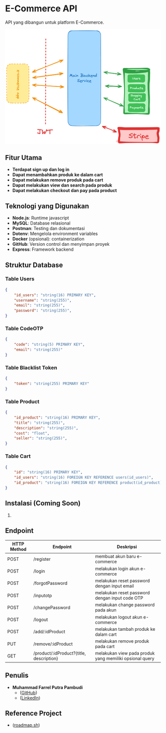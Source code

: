 # E-Commerce API
API yang dibangun untuk platform E-Commerce.

![Architecture E-Commerce API][architecture]

## Fitur Utama
- **Terdapat sign up dan log in**
- **Dapat menambahkan produk ke dalam cart**
- **Dapat melakukan remove produk pada cart**
- **Dapat melakukan view dan search pada produk**
- **Dapat melakukan checkout dan pay pada product**

## Teknologi yang Digunakan
- **Node.js**: Runtime javascript
- **MySQL**: Database relasional
- **Postman**: Testing dan dokumentasi
- **Dotenv**: Mengelola environment variables
- **Docker** (opsional): containerization 
- **GitHub**: Version control dan menyimpan proyek
- **Express**: Framework backend

## Struktur Database
### Table Users
```json
{
    "id_users": "string(16) PRIMARY KEY",
    "username": "string(255)",
    "email": "string(255)",
    "password": "string(255)",
}
```

### Table CodeOTP
```json
{
    "code": "string(5) PRIMARY KEY",
    "email": "string(255)"
}
```

### Table Blacklist Token
```json
{
    "token": "string(255) PRIMARY KEY"
}
```

### Table Product
```json
{
    "id_product": "string(16) PRIMARY KEY",
    "title": "string(255)",
    "description": "string(255)",
    "cost": "float",
    "seller": "string(255)",
}
```

### Table Cart
```json
{
    "id": "string(16) PRIMARY KEY",
    "id_users": "string(16) FOREIGN KEY REFERENCE users(id_users)",
    "id_product": "string(16) FOREIGN KEY REFERENCE product(id_product)"
}
```

## Instalasi (Coming Soon)
1. 

## Endpoint
| HTTP Method | Endpoint                                    | Deskripsi                                                          |
|-------------|---------------------------------------------|--------------------------------------------------------------------|
| POST        | /register                                   | membuat akun baru e-commerce                                       |
| POST        | /login                                      | melakukan login akun e-commerce                                    |
| POST        | /forgotPassword                             | melakukan reset password dengan input email                        |
| POST        | /inputotp                                   | melakukan reset password dengan input code OTP                     |
| POST        | /changePassword                             | melakukan change password pada akun                                |
| POST        | /logout                                     | melakukan logout akun e-commerce                                   |
| POST        | /add/:idProduct                             | melakukan tambah produk ke dalam cart                              |
| PUT         | /remove/:idProduct                          | melakukan remove produk pada cart                                  |
| GET         | /product/:idProduct?{title, description}    | melakukan view pada produk yang memiliki opsional query            |

## Penulis
- **Muhammad Farrel Putra Pambudi**
    - ([GitHub](https://github.com/MuhammadFarrel4148))
    - ([LinkedIn](https://www.linkedin.com/in/farrelputrapambudi))

## Reference Project
- ([roadmap.sh](https://roadmap.sh/projects/ecommerce-api))

[architecture]: architecture-e-commerce-API.png

